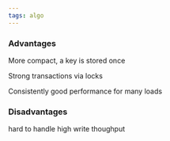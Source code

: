 ```yaml
---
tags: algo 
---
```



### Advantages 

More compact, a key is stored once 

Strong transactions via locks

Consistently good performance for many loads 

### Disadvantages 

hard to handle high write thoughput



